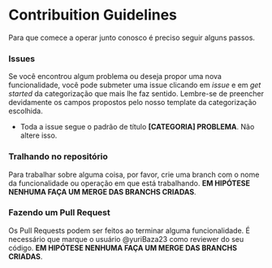 # Contribuition Guidelines
Para que comece a operar junto conosco é preciso seguir alguns passos.

### Issues
Se você encontrou algum problema ou deseja propor uma nova funcionalidade, você pode submeter uma issue clicando em _issue_ e em _get started_ da categorização que mais lhe faz sentido. Lembre-se de preencher devidamente os campos propostos pelo nosso template da categorização escolhida.
- Toda a issue segue o padrão de título **[CATEGORIA] PROBLEMA**. Não altere isso.

### Tralhando no repositório
Para trabalhar sobre alguma coisa, por favor, crie uma branch com o nome da funcionalidade ou operação em que está trabalhando. **EM HIPÓTESE NENHUMA FAÇA UM MERGE DAS BRANCHS CRIADAS**.

### Fazendo um Pull Request
Os Pull Requests podem ser feitos ao terminar alguma funcionalidade. É necessário que marque o usuário @yuriBaza23 como reviewer do seu código. **EM HIPÓTESE NENHUMA FAÇA UM MERGE DAS BRANCHS CRIADAS**.